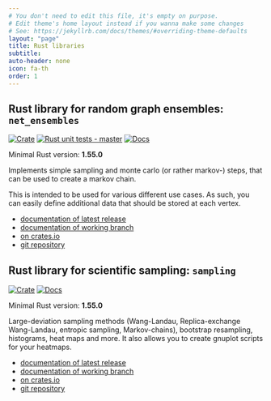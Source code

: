 ```yaml
---
# You don't need to edit this file, it's empty on purpose.
# Edit theme's home layout instead if you wanna make some changes
# See: https://jekyllrb.com/docs/themes/#overriding-theme-defaults
layout: "page"
title: Rust libraries
subtitle:
auto-header: none
icon: fa-th
order: 1
---
```

## Rust library for random graph ensembles: `net_ensembles`
[![Crate](https://img.shields.io/crates/v/net_ensembles.svg)](https://crates.io/crates/net_ensembles)
[![Rust unit tests - master](https://github.com/Pardoxa/net_ensembles/workflows/Rust%20unit%20tests%20-%20master/badge.svg?branch=master)](https://github.com/Pardoxa/net_ensembles)
[![Docs](https://docs.rs/net_ensembles/badge.svg)](https://docs.rs/net_ensembles/)

Minimal Rust version: **1.55.0**

Implements simple sampling and monte carlo (or rather markov-) steps,
that can be used to create a markov chain.

This is intended to be used for various different use cases.
As such, you can easily define additional data that should be stored at each vertex.

* [documentation of latest release](https://docs.rs/net_ensembles/)
* [documentation of working branch](https://pardoxa.github.io/net_ensembles/master/doc/net_ensembles/)
* [on crates.io](https://crates.io/crates/net_ensembles)
* [git repository](https://github.com/Pardoxa/net_ensembles)

## Rust library for scientific sampling: `sampling`
[![Crate](https://img.shields.io/crates/v/sampling.svg)](https://crates.io/crates/sampling)
[![Docs](https://docs.rs/sampling/badge.svg)](https://docs.rs/sampling/)

Minimal Rust version: **1.55.0**

Large-deviation sampling methods (Wang-Landau, Replica-exchange Wang-Landau, 
entropic sampling, Markov-chains), bootstrap resampling, histograms, heat maps and more.
It also allows you to create gnuplot scripts for your heatmaps.

* [documentation of latest release](https://docs.rs/sampling/)
* [documentation of working branch](https://pardoxa.github.io/sampling/sampling/)
* [on crates.io](https://crates.io/crates/sampling)
* [git repository](https://github.com/Pardoxa/sampling)
